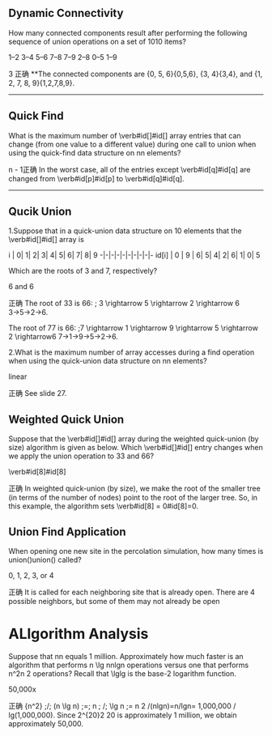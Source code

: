 ## Dynamic Connectivity
How many connected components result after performing the following sequence of union operations on a set of 1010 items?

1–2 3–4 5–6 7–8 7–9 2–8 0–5 1–9

3
正确 
**The connected components are \{0, 5, 6\}{0,5,6}, \{3, 4\}{3,4}, and \{1, 2, 7, 8, 9\}{1,2,7,8,9}.

-----------------------------------
## Quick Find
What is the maximum number of \verb#id[]#id[] array entries that can change (from one value to a different value) during one call to union when using the quick-find data structure 
on nn elements?

n - 1正确 
In the worst case, all of the entries except \verb#id[q]#id[q] are changed from \verb#id[p]#id[p] to \verb#id[q]#id[q].

------------------------------
## Qucik Union
1.Suppose that in a quick-union data structure on 10 elements that the \verb#id[]#id[] array is

   i  |  0|  1|  2|  3|  4|  5|  6|  7|  8|  9
-|-|-|-|-|-|-|-|-|-
id[i] |  0 | 9 | 6|  5|  4|  2|  6|  1|  0|  5


Which are the roots of 3 and 7, respectively?

6 and 6

正确 
The root of 33 is 66: \; 3 \rightarrow 5 \rightarrow 2 \rightarrow 6 3→5→2→6.

The root of 77 is 66: \;7 \rightarrow 1 \rightarrow 9 \rightarrow 5 \rightarrow 2 \rightarrow6 7→1→9→5→2→6.

2.What is the maximum number of array accesses during a find operation when using the quick-union data structure on nn elements?

linear

正确 
See slide 27.

## Weighted Quick Union
Suppose that the \verb#id[]#id[] array during the weighted quick-union (by size) algorithm is given as below. Which \verb#id[]#id[] entry changes 
when we apply the union operation to 33 and 66?

\verb#id[8]#id[8]

正确 
In weighted quick-union (by size), we make the root of the smaller tree (in terms of the number of nodes) point to the root of the larger tree.
So, in this example, the algorithm sets \verb#id[8] = 0#id[8]=0.

## Union Find Application
When opening one new site in the percolation simulation, how many times is union()union() called?


0, 1, 2, 3, or 4

正确 
It is called for each neighboring site that is already open. There are 4 possible neighbors, but some of them may not already be open

# ALlgorithm Analysis

Suppose that nn equals 1 million. Approximately how much faster is an algorithm that performs n \lg nnlgn operations versus one that performs n^2n 
2
  operations? Recall that \lglg is the base-2 logarithm function.

50,000x

正确 
{n^2} \;/\; (n \lg n) \;=\; n \; /\; \lg n \;= n 
2
 /(nlgn)=n/lgn= 1,000,000 / lg(1,000,000). Since 2^{20}2 
20
  is approximately 1 million, we obtain approximately 50,000.
